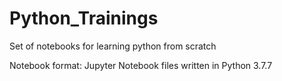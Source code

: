 # Python_Trainings

Set of notebooks for learning python from scratch

Notebook format: Jupyter Notebook files written in Python 3.7.7
